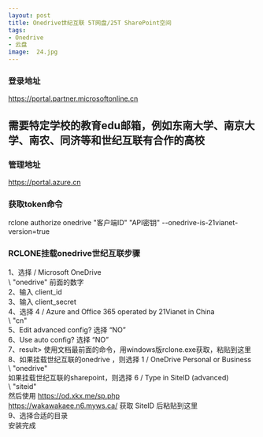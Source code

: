 ```yaml
---
layout: post
title: Onedrive世纪互联 5T网盘/25T SharePoint空间
tags:
- Onedrive
- 云盘
image:  24.jpg
---
```




### 登录地址<br>
https://portal.partner.microsoftonline.cn

## 需要特定学校的教育edu邮箱，例如东南大学、南京大学、南农、同济等和世纪互联有合作的高校

### 管理地址<br>
https://portal.azure.cn

### 获取token命令<br>
rclone authorize onedrive "客户端ID" "API密钥" --onedrive-is-21vianet-version=true

### RCLONE挂载onedrive世纪互联步骤<br>
1、选择 / Microsoft OneDrive<br>
   \ "onedrive" 前面的数字<br>
2、输入 client_id<br>
3、输入 client_secret<br>
4、选择  4 / Azure and Office 365 operated by 21Vianet in China<br>
   \ "cn"<br>
5、Edit advanced config? 选择 “NO”<br>
6、Use auto config? 选择 “NO”<br>
7、result>  使用文档最前面的命令，用windows版rclone.exe获取，粘贴到这里<br>
8、如果挂载世纪互联的onedrive ，则选择  1 / OneDrive Personal or Business<br>
   \ "onedrive"<br>
     如果挂载世纪互联的sharepoint，则选择 6 / Type in SiteID (advanced)<br>
   \ "siteid"<br>
然后使用  https://od.xkx.me/sp.php<br>
https://wakawakaee.n6.myws.ca/ 获取 SiteID 后粘贴到这里<br>
9、选择合适的目录<br>
安装完成<br>